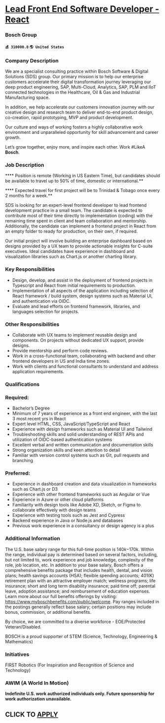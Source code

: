 # [Lead Front End Software Developer - React](https://www.remotewlb.com/apply/lead-front-end-software-developer-react)  
### Bosch Group  
#### `💰 310000.0` `🌎 United States`  

### Company Description

We are a specialist consulting practice within Bosch Software & Digital Solutions (SDS) group. Our primary mission is to help our enterprise customers accelerate their digital transformation journey leveraging our deep product engineering, SAP, Multi-Cloud, Analytics, SAP, PLM and IIoT connected technologies in the Healthcare, Oil & Gas and Industrial Manufacturing space.

In addition, we help accelerate our customers innovation journey with our creative design and research team to deliver end-to-end product design, co-creation, rapid prototyping, MVP and product development.

Our culture and ways of working fosters a highly collaborative work environment and unparalleled opportunity for skill advancement and career growth.

Let’s grow together, enjoy more, and inspire each other. Work #LikeA **Bosch**.

### Job Description

 **** Position is remote (Working in US Eastern Time), but candidates should be available to travel up to 50% of time, domestic or international.**

 **** Expected travel for first project will be to Trinidad & Tobago once every 2 months for a week.**

SDS is looking for an expert-level frontend developer to lead frontend development practice in a small team. The candidate is expected to contribute most of their time directly to implementation (coding) with the remaining time spent in client and team collaboration and mentorship. Additionally, the candidate can implement a frontend project in React from an empty folder to ready for production, on their own, if required.

Our initial project will involve building an enterprise dashboard based on designs provided by a UX team to provide actionable insights for C-suite executives. Ideal candidates have experience in dashboard and visualization libraries such as Chart.js or another charting library.

### Key Responsibilities

  * Design, develop, and assist in the deployment of frontend projects in Typescript and React from initial requirements to production.
  * Implementation of all aspects of the application including selection of React framework / build system, design systems such as Material UI, and authentication via OIDC.
  * Evaluate and lead efforts on frontend framework, libraries, and languages selection for projects.

### Other Responsibilities

  * Collaborate with UX teams to implement reusable design and components. On projects without dedicated UX support, provide designs.
  * Provide mentorship and perform code reviews.
  * Work in a cross-functional team, collaborating with backend and other frontend developers in US and India time zones.
  * Work with clients and functional consultants to understand and address application requirements.

### Qualifications

### Required:

  * Bachelor’s Degree
  * Minimum of 7 years of experience as a front end engineer, with the last 3 most recent yrs in React
  * Expert level HTML, CSS, JavaScript/TypeScript and React
  * Experience with design frameworks such as Material UI and Tailwind
  * Troubleshooting skills and solid understanding of REST APIs and utilization of OIDC-based authentication systems
  * Excellent verbal and written communication and documentation skills
  * Strong organization skills and keen attention to detail
  * Familiar with version control systems such as Git, pull requests and branching

### Preferred:

  * Experience in dashboard creation and data visualization in frameworks such as Chart.js or D3
  * Experience with other frontend frameworks such as Angular or Vue
  * Experience in Azure or other cloud platforms
  * Familiarity with design tools like Adobe XD, Sketch, or Figma to collaborate effectively with design teams
  * Experience with testing tools such as Jest and Cypress
  * Backend experience in Java or Node.js and databases
  * Previous work experience in a consultancy or design agency is a plus

### Additional Information

The U.S. base salary range for this full-time position is $140k-$170k. Within the range, individual pay is determined based on several factors, including, but not limited to, work experience and job knowledge, complexity of the role, job location, etc. In addition to your base salary, Bosch offers a comprehensive benefits package that includes health, dental, and vision plans; health savings accounts (HSA); flexible spending accounts; 401(K) retirement plan with an attractive employer match; wellness programs; life insurance; short and long term disability insurance; paid time off; parental leave, adoption assistance; and reimbursement of education expenses. Learn more about our full benefits offerings by visiting: https://www.myboschbenefits.com/public/welcome. Pay ranges included in the postings generally reflect base salary; certain positions may include bonus, commission, or additional benefits.

By choice, we are committed to a diverse workforce - EOE/Protected Veteran/Disabled.

BOSCH is a proud supporter of STEM (Science, Technology, Engineering & Mathematics)

### Initiatives

FIRST Robotics (For Inspiration and Recognition of Science and Technology)

###  AWIM (A World In Motion)

 **Indefinite U.S. work authorized individuals only. Future sponsorship for work authorization unavailable.**

  
## CLICK TO [APPLY](https://www.remotewlb.com/apply/lead-front-end-software-developer-react)

